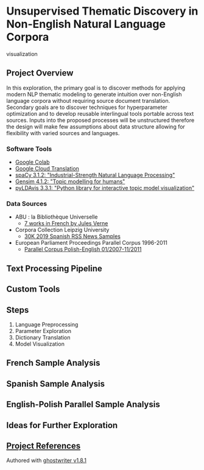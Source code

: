 # Unsupervised Thematic Discovery in Non-English Natural Language Corpora

visualization

## Project Overview

In this exploration, the primary goal is to discover methods for applying modern NLP thematic modeling to generate intuition over non-English language corpora without requiring source document translation. Secondary goals are to discover techniques for hyperparameter optimization and to develop reusable interlingual tools portable across text sources.  Inputs into the proposed processes will be unstructured therefore the design will make few assumptions about data structure allowing for flexibility with varied sources and languages.


### Software Tools

* [Google Colab](https://colab.research.google.com/)
* [Google Cloud Translation](https://cloud.google.com/translate/)
* [spaCy 3.1.2: "Industrial-Strength Natural Language Processing"](https://spacy.io/)
* [Gensim 4.1.2: "Topic modelling for humans"](https://radimrehurek.com/gensim/index.html)
* [pyLDAvis 3.3.1: "Python library for interactive topic model visualization"](https://pyldavis.readthedocs.io/en/latest/readme.html)

### Data Sources

* ABU : la Bibliothèque Universelle 
	* [7 works in French by Jules Verne](http://abu.cnam.fr/BIB/) 
* Corpora Collection Leipzig University
	* [30K 2019 Spanish RSS News Samples](https://wortschatz.uni-leipzig.de/en/download/Spanish#spa-ar_web_2019)
* European Parliament Proceedings Parallel Corpus 1996-2011
	* [Parallel Corpus Polish-English 01/2007-11/2011](http://www.statmt.org/europarl/)

## Text Processing Pipeline

## Custom Tools

## Steps

1. Language Preprocessing
1. Parameter Exploration
1. Dictionary Translation
1. Model Visualization

## French Sample Analysis

## Spanish Sample Analysis

## English-Polish Parallel Sample Analysis

## Ideas for Further Exploration

## [Project References](./REFERENCES.md)

Authored with [ghostwriter v1.8.1](https://wereturtle.github.io/ghostwriter/index.html)
